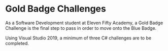 # Gold Badge Challenges

As a Software Development student at Eleven Fifty Academy, a Gold Badge Challenge is the final step to pass in order to move onto the Blue Badge.

Using Visual Studio 2019, a minimum of three C# challenges are to be completed.

